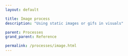 ```yaml
---
layout: default

title: Image process
description: "Using static images or gifs in visuals"

parent: Processes
grand_parent: Reference

permalink: /processes/image.html
---
```



